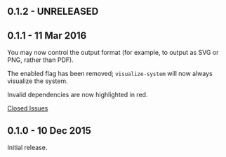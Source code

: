 ## 0.1.2 - UNRELEASED

## 0.1.1 - 11 Mar 2016

You may now control the output format (for example, to output as SVG or PNG, rather than PDF).

The enabled flag has been removed; `visualize-system` will now always visualize the system.

Invalid dependencies are now highlighted in red.

[Closed Issues](https://github.com/walmartlabs/system-viz/issues?q=milestone%3A0.1.1+is%3Aclosed)

## 0.1.0 - 10 Dec 2015

Initial release.
